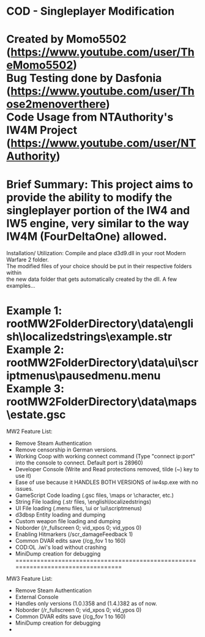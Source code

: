 COD - Singleplayer Modification
=================================================================================

Created by Momo5502 (https://www.youtube.com/user/TheMomo5502)  
Bug Testing done by Dasfonia (https://www.youtube.com/user/Those2menoverthere)  
Code Usage from NTAuthority's IW4M Project (https://www.youtube.com/user/NTAuthority)  
=================================================================================

Brief Summary: This project aims to provide the ability to modify the singleplayer
portion of the IW4 and IW5 engine, very similar to the way IW4M (FourDeltaOne) allowed.
=================================================================================

Installation/ Utilization: Compile and place d3d9.dll in your root Modern Warfare 2 folder.  
The modified files of your choice should be put in their respective folders within  
the new data folder that gets automatically created by the dll.  A few examples...

Example 1: rootMW2FolderDirectory\data\english\localizedstrings\example.str  
Example 2: rootMW2FolderDirectory\data\ui\scriptmenus\pausedmenu.menu  
Example 3: rootMW2FolderDirectory\data\maps\estate.gsc
=================================================================================

MW2 Feature List:
- Remove Steam Authentication
- Remove censorship in German versions.
- Working Coop with working connect command (Type "connect ip:port" into the console to connect. Default port is 28960)
- Developer Console (Write and Read protections removed, tilde (~) key to use it)
- Ease of use because it HANDLES BOTH VERSIONS of iw4sp.exe with no issues.
- GameScript Code loading (.gsc files, \maps or \character, etc.)
- String File loading (.str files, \english\localizedstrings)
- UI File loading (.menu files, \ui or \ui\scriptmenus)
- d3dbsp Entity loading and dumping
- Custom weapon file loading and dumping
- Noborder (/r_fullscreen 0; vid_xpos 0; vid_ypos 0)
- Enabling Hitmarkers (/scr_damageFeedback 1)
- Common DVAR edits save (/cg_fov 1 to 160)
- COD:OL .iwi's load without crashing 
- MiniDump creation for debugging
=================================================================================

MW3 Feature List:
- Remove Steam Authentication
- External Console
- Handles only versions (1.0.)358 and (1.4.)382 as of now.
- Noborder (/r_fullscreen 0; vid_xpos 0; vid_ypos 0)
- Common DVAR edits save (/cg_fov 1 to 160)
- MiniDump creation for debugging
- 
